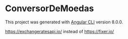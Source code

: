 # ConversorDeMoedas

This project was generated with [Angular CLI](https://github.com/angular/angular-cli) version 8.0.0.

https://exchangeratesapi.io/ instead of https://fixer.io/